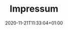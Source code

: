 ---
title: "Impressum"
date: 2020-11-21T11:33:04+01:00
draft: false
translationKey: "impressum"
menu: 
    footer:
        weight: 50
---